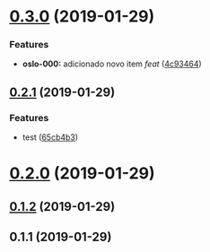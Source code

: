 # [0.3.0](https://github.com/JeanGoncalves/changelog-test/compare/v0.2.1...v0.3.0) (2019-01-29)


### Features

* **oslo-000:** adicionado novo item *feat* ([4c93464](https://github.com/JeanGoncalves/changelog-test/commit/4c93464))



## [0.2.1](https://github.com/JeanGoncalves/changelog-test/compare/v0.2.0...v0.2.1) (2019-01-29)


### Features

* test ([65cb4b3](https://github.com/JeanGoncalves/changelog-test/commit/65cb4b3))



# [0.2.0](https://github.com/JeanGoncalves/changelog-test/compare/v0.1.2...v0.2.0) (2019-01-29)



## [0.1.2](https://github.com/JeanGoncalves/changelog-test/compare/v0.1.1...v0.1.2) (2019-01-29)



## 0.1.1 (2019-01-29)



